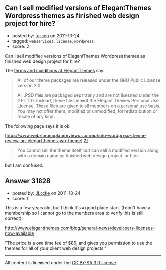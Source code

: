 ## Can I sell modified versions of ElegantThemes Wordpress themes as finished web design project for hire?

- posted by: [tucson](https://stackexchange.com/users/-1/2407-tucson) on 2011-10-24
- tagged: `webservices`, `license`, `wordpress`
- score: 2

Can I sell modified versions of ElegantThemes Wordpress themes as finished web design project for hire?

The [terms and conditions at ElegantThemes][1] say:

> All of our theme packages are released under the GNU Public License
> version 2.0.
> 
> All .PSD files are packaged separately and are not licesned under the
> GPL 2.0. Instead, these files inherit the Elegant Themes Personal Use
> License. These files are given to all members on a personal use basis.
> You may not offer them, modified or unmodified, for redistribution or
> resale of any kind.


The following page says it is ok:

[http://www.websitetemplatereviews.com/ephoto-wordpress-theme-review-an-elegantthemes-wp-theme][2]

> You cannot sell the theme itself, but can sell a modified version
> along with a domain name as finished web design project for hire.

but I am confused.

  [1]: https://www.elegantthemes.com/terms.html
  [2]: http://www.websitetemplatereviews.com/ephoto-wordpress-theme-review-an-elegantthemes-wp-theme


## Answer 31828

- posted by: [JLocke](https://stackexchange.com/users/-1/13973-jlocke) on 2011-10-24
- score: 1

<p>This is a few years old, but I think it's a good place start. (I don't have a membership so I cannot go to the members area to verify this is still correct):</p>

<p><a href="http://www.elegantthemes.com/blog/general-news/developers-licenses-now-available" rel="nofollow">http://www.elegantthemes.com/blog/general-news/developers-licenses-now-available</a></p>

<p>"The price is a one time fee of $89, and gives you permission to use the themes for all of your client web design projects."</p>




---

All content is licensed under the [CC BY-SA 3.0 license](https://creativecommons.org/licenses/by-sa/3.0/).
